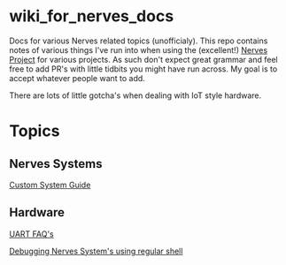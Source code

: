 # wiki_for_nerves_docs

Docs for various Nerves related topics (unofficialy). This repo contains notes of various things I've run into when using the (excellent!) [Nerves Project](https://nerves-project.org/) for various projects. As such don't expect great grammar and feel free to add PR's with little tidbits you might have run across. My goal is to accept whatever people want to add. 

There are lots of little gotcha's when dealing with IoT style hardware. 

# Topics

## Nerves Systems

[Custom System Guide](custom_system_guide.md)

## Hardware

[UART FAQ's](uart_faqs.md)

[Debugging Nerves System's using regular shell](nerves_unix_sh.md)
